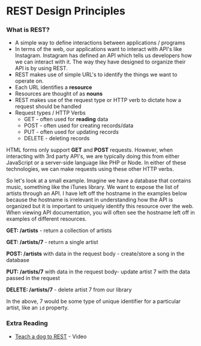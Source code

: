 REST Design Principles
======================

### What is REST?

* A simple way to define interactions between applications / programs
* In terms of the web, our applications want to interact with API's like Instagram. Instagram has defined an API which tells us developers how we can interact with it. The way they have designed to organize their API is by using REST.
* REST makes use of simple URL's to identify the things we want to operate on.
* Each URL identifies a __resource__
* Resources are thought of as __nouns__
* REST makes use of the request type or HTTP verb to dictate how a request should be handled
* Request types / HTTP Verbs
	* GET - often used for __reading__ data
	* POST - often used for creating records/data
	* PUT - often used for updating records
	* DELETE - deleting records

HTML forms only support __GET__ and __POST__ requests. However, when interacting with 3rd party API's, we are typically doing this from either JavaScript or a server-side language like PHP or Node. In either of these technologies, we can make requests using these other HTTP verbs.

So let's look at a small example. Imagine we have a database that contains music, something like the iTunes library. We want to expose the list of artists through an API. I have left off the hostname in the examples below because the hostname is irrelevant in understanding how the API is organized but it is important to uniquely identify this resource over the web. When viewing API documentation, you will often see the hostname left off in examples of different resources.

__GET: /artists__ - return a collection of artists

__GET: /artists/7__ - return a single artist

__POST: /artists__ with data in the request body - create/store a song in the database

__PUT: /artists/7__ with data in the request body- update artist 7 with the data passed in the request

__DELETE: /artists/7__ - delete artist 7 from our library

In the above, 7 would be some type of unique identifier for a particular artist, like an `id` property.


### Extra Reading

* [Teach a dog to REST](http://vimeo.com/17785736) - Video
